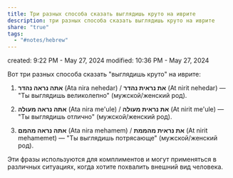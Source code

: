 ```yaml
---
title: Три разных способа сказать выглядишь круто на иврите
description: три разных способа сказать выглядишь круто на иврите
share: "true"
tags:
  - "#notes/hebrew"
---
```

created: 9:22 PM - May 27, 2024
modified: 10:36 PM - May 27, 2024

Вот три разных способа сказать "выглядишь круто" на иврите:

1. **אתה נראה נהדר** (Ata nira nehedar) / **את נראית נהדר** (At nirit nehedar) — "Ты выглядишь великолепно" (мужской/женский род).

2. **אתה נראה מעולה** (Ata nira me'ule) / **את נראית מעולה** (At nirit me'ule) — "Ты выглядишь отлично" (мужской/женский род).

3. **אתה נראה מהמם** (Ata nira mehamem) / **את נראית מהממת** (At nirit mehamemet) — "Ты выглядишь потрясающе" (мужской/женский род).

Эти фразы используются для комплиментов и могут применяться в различных ситуациях, когда хотите похвалить внешний вид человека.